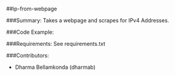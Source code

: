 ##ip-from-webpage

###Summary:
Takes a webpage and scrapes for IPv4 Addresses.

###Code Example:


###Requirements:
See requirements.txt

###Contributors:
- Dharma Bellamkonda (dharmab)